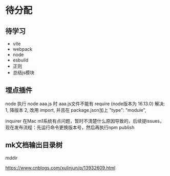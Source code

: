 # 待分配

## 待学习
+ vite
+ webpack
+ node
+ esbuild
+ 正则
+ 总结js模块

## 埋点插件

node 执行 node aaa.js 时  aaa.js文件不能有 require (node版本为 16.13.0)
解决:
	1, 降版本
	2, 改用 import, 并且在 package.json加上 "type": "module",

inquirer 在Mac m1系统有点问题，暂时不清楚什么原因导致的，后续提issues，现在发布流程：先运行命令更换版本号，然后再执行npm publish

## mk文档输出目录树
mddir

https://www.cnblogs.com/xulinjun/p/13932609.html
